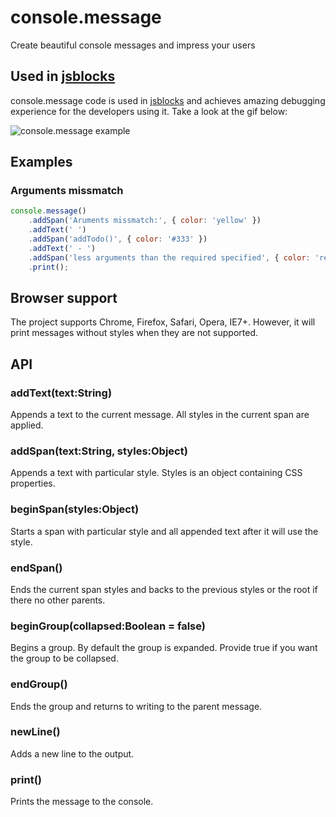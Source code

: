 # console.message

Create beautiful console messages and impress your users

## Used in [jsblocks](http://jsblocks.com)

console.message code is used in [jsblocks](http://jsblocks.com) and achieves amazing debugging experience for the developers using it.
Take a look at the gif below:

![console.message example](http://jsblocks.com/img/debugging.gif)

## Examples

### Arguments missmatch

```javascript
console.message()
	.addSpan('Aruments missmatch:', { color: 'yellow' })
	.addText(' ')
	.addSpan('addTodo()', { color: '#333' })
	.addText(' - ')
	.addSpan('less arguments than the required specified', { color: 'red' })
	.print();
```

## Browser support

The project supports Chrome, Firefox, Safari, Opera, IE7+.
However, it will print messages without styles when they are not supported.

## API

### addText(text:String)

Appends a text to the current message. All styles in the current span are applied.

### addSpan(text:String, styles:Object)

Appends a text with particular style. Styles is an object containing CSS properties.

### beginSpan(styles:Object)

Starts a span with particular style and all appended text after it will use the style.

### endSpan()

Ends the current span styles and backs to the previous styles or the root if there no other parents.

### beginGroup(collapsed:Boolean = false)

Begins a group. By default the group is expanded. Provide true if you want the group to be collapsed.

### endGroup()

Ends the group and returns to writing to the parent message.

### newLine()

Adds a new line to the output.

### print()

Prints the message to the console.